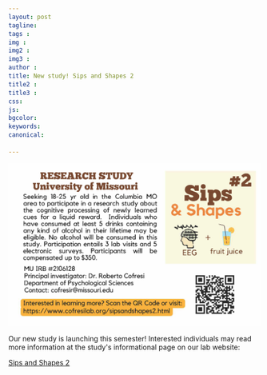 ```yaml
---
layout: post
tagline: 
tags : 
img : 
img2 :
img3 : 
author : 
title: New study! Sips and Shapes 2
title2 : 
title3 : 
css: 
js: 
bgcolor: 
keywords: 
canonical:

---
```


<span class="image small"><img src="/assets/images/news/recruitment_ad_d3_clean.png" alt="Sips and Shapes 2" width="800"/></span>

Our new study is launching this semester! Interested individuals may read more information at the study's informational page on our lab website:

[Sips and Shapes 2](https://mulamplab.org/sipsandshapes2.html)


